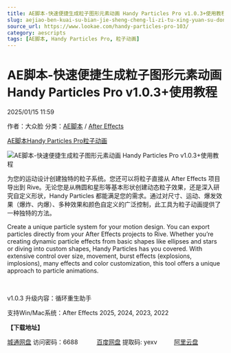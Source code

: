 ```yaml
---
title: AE脚本-快速便捷生成粒子图形元素动画 Handy Particles Pro v1.0.3+使用教程
slug: aejiao-ben-kuai-su-bian-jie-sheng-cheng-li-zi-tu-xing-yuan-su-dong-hua-handy-particles-pro-v1-0-3-shi-yong-jiao-cheng
source_url: https://www.lookae.com/handy-particles-pro-103/
category: aescripts
tags: [AE脚本, Handy Particles Pro, 粒子动画]
---
```

# AE脚本-快速便捷生成粒子图形元素动画 Handy Particles Pro v1.0.3+使用教程

2025/01/15 11:59

作者：大众脸
分类：[AE脚本](https://www.lookae.com/after-effects/aescripts/) / [After Effects](https://www.lookae.com/after-effects/)

[AE脚本](https://www.lookae.com/tag/ae%e8%84%9a%e6%9c%ac/)[Handy Particles Pro](https://www.lookae.com/tag/handy-particles-pro/)[粒子动画](https://www.lookae.com/tag/%e7%b2%92%e5%ad%90%e5%8a%a8%e7%94%bb/)

![AE脚本-快速便捷生成粒子图形元素动画 Handy Particles Pro v1.0.3+使用教程](https://www.lookae.com/wp-content/uploads/2024/10/Handy-Particles-Pro.jpg "AE脚本-快速便捷生成粒子图形元素动画 Handy Particles Pro v1.0.3+使用教程-LookAE.com")

为您的运动设计创建独特的粒子系统。您还可以将粒子直接从 After Effects 项目导出到 Rive。无论您是从椭圆和星形等基本形状创建动态粒子效果，还是深入研究自定义形状，Handy Particles 都能满足您的需求。通过对尺寸、运动、爆发效果（爆炸、内爆）、多种效果和颜色自定义的广泛控制，此工具为粒子动画提供了一种独特的方法。

Create a unique particle system for your motion design. You can export particles directly from your After Effects projects to Rive. Whether you’re creating dynamic particle effects from basic shapes like ellipses and stars or diving into custom shapes, Handy Particles has you covered. With extensive control over size, movement, burst effects (explosions, implosions), many effects and color customization, this tool offers a unique approach to particle animations.

[﻿﻿﻿](http://cloud.video.taobao.com/play/u/null/p/1/e/6/t/1/485115585584.mp4)

v1.0.3 升级内容：循环重生助手

支持Win/Mac系统：After Effects 2025, 2024, 2023, 2022

**【下载地址】**

[城通网盘](https://url70.ctfile.com/f/2827370-1447219673-02be6c?p=4431) 访问密码：6688           [百度网盘](https://pan.baidu.com/s/1gRa8Jow7ytsj9wgcPBanjQ?pwd=yexv) 提取码: yexv          [阿里云盘](https://www.alipan.com/s/SEDJhXx6Z55)
